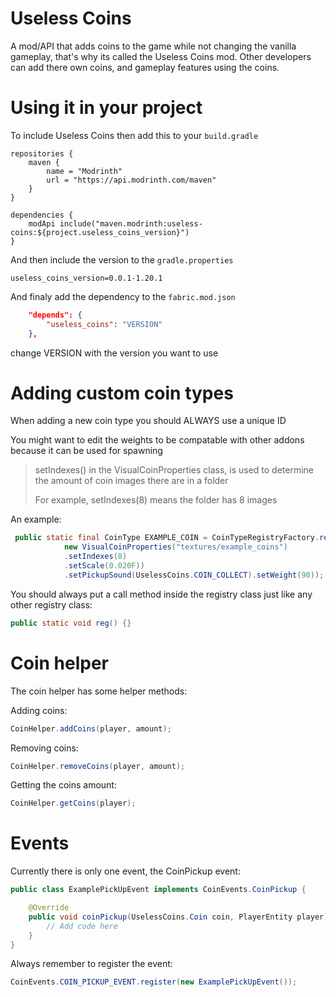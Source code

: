 # Useless Coins
A mod/API that adds coins to the game while not changing the vanilla gameplay, 
that's why its called the Useless Coins mod. Other developers can add there own coins,
and gameplay features using the coins.

# Using it in your project
To include Useless Coins then add this to your ``build.gradle``
``` Gradle
repositories {
	maven {
		name = "Modrinth"
		url = "https://api.modrinth.com/maven"
	}
}

dependencies {
	modApi include("maven.modrinth:useless-coins:${project.useless_coins_version}")
}
```
And then include the version to the ``gradle.properties``
``` Properties
useless_coins_version=0.0.1-1.20.1
```
And finaly add the dependency to the ``fabric.mod.json``
``` Json
	"depends": {
		"useless_coins": "VERSION"
	},
```
change VERSION with the version you want to use

# Adding custom coin types
When adding a new coin type you should ALWAYS use a unique ID

You might want to edit the weights to be compatable with other addons because it can be used for spawning

>setIndexes() in the VisualCoinProperties class, is used to determine the amount of coin images there are in a folder
>
>For example, setIndexes(8) means the folder has 8 images

An example:

``` Java
 public static final CoinType EXAMPLE_COIN = CoinTypeRegistryFactory.register(1241, new CoinType().setVisualCoinProperties(
            new VisualCoinProperties("textures/example_coins")
            .setIndexes(8)
            .setScale(0.020F))
            .setPickupSound(UselessCoins.COIN_COLLECT).setWeight(90));
```

You should always put a call method inside the registry class just like any other registry class:

``` Java
public static void reg() {}
```

# Coin helper
The coin helper has some helper methods:

Adding coins:
``` Java
CoinHelper.addCoins(player, amount);
```
Removing coins:
``` Java
CoinHelper.removeCoins(player, amount);
```
Getting the coins amount:
``` Java
CoinHelper.getCoins(player);
```

# Events
Currently there is only one event, the CoinPickup event:

``` Java
public class ExamplePickUpEvent implements CoinEvents.CoinPickup {

    @Override
    public void coinPickup(UselessCoins.Coin coin, PlayerEntity player) {
        // Add code here
    }
}
```
Always remember to register the event:
``` Java
CoinEvents.COIN_PICKUP_EVENT.register(new ExamplePickUpEvent());
```
